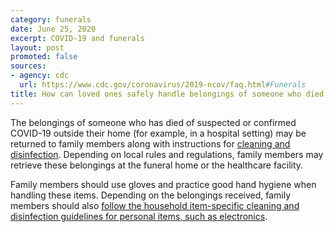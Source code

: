 ```yaml
---
category: funerals
date: June 25, 2020
excerpt: COVID-19 and funerals
layout: post
promoted: false
sources:
- agency: cdc
  url: https://www.cdc.gov/coronavirus/2019-ncov/faq.html#Funerals
title: How can loved ones safely handle belongings of someone who died from COVID-19?
---
```


The belongings of someone who has died of suspected or confirmed COVID-19 outside their home (for example, in a hospital setting) may be returned to family members along with instructions for [cleaning and disinfection](https://www.cdc.gov/coronavirus/2019-ncov/prevent-getting-sick/cleaning-disinfection.html). Depending on local rules and regulations, family members may retrieve these belongings at the funeral home or the healthcare facility.

Family members should use gloves and practice good hand hygiene when handling these items. Depending on the belongings received, family members should also [follow the household item-specific cleaning and disinfection guidelines for personal items, such as electronics](https://www.cdc.gov/coronavirus/2019-ncov/prevent-getting-sick/disinfecting-your-home.html).